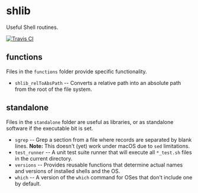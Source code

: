 # shlib

Useful Shell routines.

[![Travis CI](https://travis-ci.org/kward/shlib.png?branch=master)](https://travis-ci.org/kward/shlib)

## functions

Files in the `functions` folder provide specific functionality.

- `shlib_relToAbsPath` -- Converts a relative path into an absolute path from
  the root of the file system.

## standalone

Files in the `standalone` folder are useful as libraries, or as standalone
software if the executable bit is set.

- `sgrep` -- Grep a section from a file where records are separated by blank lines. **Note:** This doesn't (yet) work under macOS due to `sed` limitations.
- `test_runner` -- A unit test suite runner that will execute all `*_test.sh` files in the current directory.
- `versions` -- Provides reusable functions that determine actual names and
  versions of installed shells and the OS.
- `which` -- A version of the `which` command for OSes that don't include one by default.
